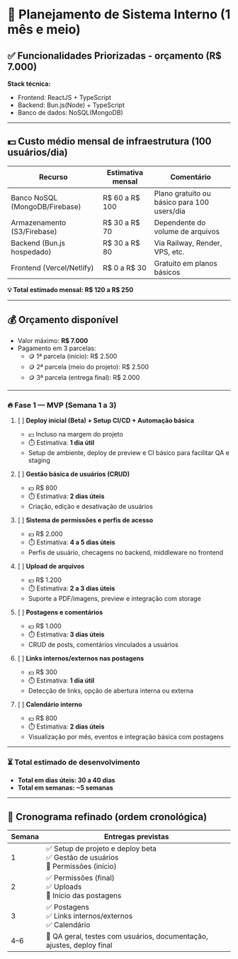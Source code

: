 # 📌 Planejamento de Sistema Interno (1 mês e meio)
## ✅ Funcionalidades Priorizadas - orçamento (R$ 7.000)

**Stack técnica:**
- Frontend: ReactJS + TypeScript
- Backend: Bun.js(Node) + TypeScript
- Banco de dados: NoSQL(MongoDB)

---

## 💵 Custo médio mensal de infraestrutura (100 usuários/dia)

| Recurso                           | Estimativa mensal | Comentário                                           |
|----------------------------------|-------------------|------------------------------------------------------|
| Banco NoSQL (MongoDB/Firebase)   | R$ 60 a R$ 100    | Plano gratuito ou básico para 100 users/dia         |
| Armazenamento (S3/Firebase)      | R$ 30 a R$ 70     | Dependente do volume de arquivos                    |
| Backend (Bun.js hospedado)       | R$ 30 a R$ 80     | Via Railway, Render, VPS, etc.                      |
| Frontend (Vercel/Netlify)        | R$ 0 a R$ 30      | Gratuito em planos básicos                          |

**💡 Total estimado mensal: R$ 120 a R$ 250**

---
## 💰 Orçamento disponível
- Valor máximo: **R$ 7.000**
- Pagamento em 3 parcelas:
  - 🪙 1ª parcela (início): R$ 2.500
  - 🪙 2ª parcela (meio do projeto): R$ 2.500
  - 🪙 3ª parcela (entrega final): R$ 2.000
---

### 🔥 Fase 1 — MVP (Semana 1 a 3)
1. [ ] **Deploy inicial (Beta) + Setup CI/CD + Automação básica**
   - 💵 Incluso na margem do projeto
   - ⏱️ Estimativa: **1 dia útil**
   - Setup de ambiente, deploy de preview e CI básico para facilitar QA e staging

2. [ ] **Gestão básica de usuários (CRUD)**
   - 💵 R$ 800  
   - ⏱️ Estimativa: **2 dias úteis**
   - Criação, edição e desativação de usuários

3. [ ] **Sistema de permissões e perfis de acesso**
   - 💵 R$ 2.000  
   - ⏱️ Estimativa: **4 a 5 dias úteis**
   - Perfis de usuário, checagens no backend, middleware no frontend

4. [ ] **Upload de arquivos**
   - 💵 R$ 1.200  
   - ⏱️ Estimativa: **2 a 3 dias úteis**
   - Suporte a PDF/imagens, preview e integração com storage

5. [ ] **Postagens e comentários**
   - 💵 R$ 1.000  
   - ⏱️ Estimativa: **3 dias úteis**
   - CRUD de posts, comentários vinculados a usuários

6. [ ] **Links internos/externos nas postagens**
   - 💵 R$ 300  
   - ⏱️ Estimativa: **1 dia útil**
   - Detecção de links, opção de abertura interna ou externa

7. [ ] **Calendário interno**
   - 💵 R$ 800  
   - ⏱️ Estimativa: **2 dias úteis**
   - Visualização por mês, eventos e integração básica com postagens
---

### ⏳ Total estimado de desenvolvimento
- **Total em dias úteis: 30 a 40 dias**
- **Total em semanas: ~5 semanas**

---

## 📆 Cronograma refinado (ordem cronológica)

| Semana | Entregas previstas                                                                 |
|--------|--------------------------------------------------------------------------------------|
| 1      | ✅ Setup de projeto e deploy beta<br>✅ Gestão de usuários<br>🚧 Permissões (início)   |
| 2      | ✅ Permissões (final)<br>✅ Uploads<br>🚧 Início das postagens                         |
| 3      | ✅ Postagens<br>✅ Links internos/externos<br>✅ Calendário                           |
| 4–6    | 🔄 QA geral, testes com usuários, documentação, ajustes, deploy final                |
